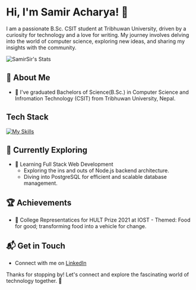 # Hi, I'm Samir Acharya! 👋

I am a passionate B.Sc. CSIT student at Tribhuwan University, driven by a curiosity for technology and a love for writing. My journey involves delving into the world of computer science, exploring new ideas, and sharing my insights with the community.

![SamirSir's Stats](https://github-readme-stats.vercel.app/api?username=SamirSir&theme=vue-dark&show_icons=true&hide_border=true&count_private=true)

## 🚀 About Me

- 🔭 I've graduated Bachelors of Science(B.Sc.) in Computer Science and Infromation Technology (CSIT) from Tribhuwan University, Nepal.


## Tech Stack
[![My Skills](https://skillicons.dev/icons?i=aws,docker,elasticsearch,mongodb,mysql,nginx,nodejs,postgres,redis,firebase,sequelize,graphql,ruby,rails,angular,ts,js,scss,html,css)](https://skillicons.dev)


## 🌱 Currently Exploring

- 🚀 Learning Full Stack Web Development
  - Exploring the ins and outs of Node.js backend architecture.
  - Diving into PostgreSQL for efficient and scalable database management.


 ## 🏆 Achievements

- 🌟 College Representatices for HULT Prize 2021 at IOST - Themed: Food for good; transforming food into a vehicle for change.


## 📬 Get in Touch

- Connect with me on [LinkedIn](https://www.linkedin.com/in/samir-acharya-684bb2183/)

Thanks for stopping by! Let's connect and explore the fascinating world of technology together. 🚀

<!--

Here are some ideas to get you started:

- 🔭 I’m currently working on ...
- 🌱 I’m currently learning ...
- 👯 I’m looking to collaborate on ...
- 🤔 I’m looking for help with ...
- 💬 Ask me about ...
- 📫 How to reach me: ...
- 😄 Pronouns: ...
- ⚡ Fun fact: ...
-->
